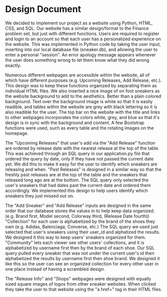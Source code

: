 # Design Document

We decided to implement our project as a website using Python, HTML, CSS, and SQL.
Our website has a similar design/format to the Finance problem set, but just with different functions.
Users are required to register and login to an account so that each user has a personalized experience on the website.
This was implemented in Python code by taking the user input, inserting into our local database file (sneaker.db), and allowing the user to enter a personal "session".
An error apology message appears whenever the user does something wrong to let them know what they did wrong exactly.

Numerous different webpages are accessible within the website, all of which have different purposes (e.g. Upcoming Releases, Add Release, etc.).
This design was to keep these functions organized by separating them as individual HTML files.
We also inserted a nice image of on foot sneakers as the website background to add to the aesthetics. Better than a plain colored background.
Text over the background image is white so that it is easily readible, and tables within the website are grey with black lettering so it is also readible for the user.
The top bar on the website with the title and links to other webpages incorporates the colors white, grey, and blue so that it's design is in sync with the background and content.
A few Bootstrap functions were used, such as every table and the rotating images on the homepage.

The "Upcoming Releases" that user's add via the "Add Release" function are ordered by release date with the nearest release at the top of the table.
This was achieved through an SQL query in our application.py file that ordered the query by date, only if they have not passed the current date yet.
We did this to make it easy for the user to identify which sneakers are releasing and when.
"Past Releases" is designed in a similar way so that the freshly past releases are at the top of the table and the sneakers that released long ago are at the bottom.
The SQL query only selected the user's sneakers that had dates past the current date and ordered them accordingly.
We implemented this design to help users identify which sneakers they just missed out on.

The "Add Sneaker" and "Add Release" inputs are designed in the same order that our database stores the values in to help keep data organized.
(e.g. Brand first, Model second, Colorway third, (Release Date fourth))
"Collection" for each user is alphabetized by the brand of the shoes they own (e.g. Adidas, Balenciaga, Converse, etc.)
The SQL query we used just selected that user's sneakers using their user_id and alphatized the results.
We designed it this way to keep users' sneakers organized for them.
"Community" lets each viewer see other users' collections, and it is alphabetized by username first then by the brand of each shoe.
Our SQL query pulled every sneaker that was not under the current user's id then alphabetized the results by username first then shoe brand.
We designed it like this so the user can see an organized collection for every other user in one place instead of having a scrambled design.

The "Release Info" and "Shops" webpages were designed with equally sized square images of logos from other sneaker websites.
When clicked they take the user to that website using the "a href=" tag in their HTML files.
